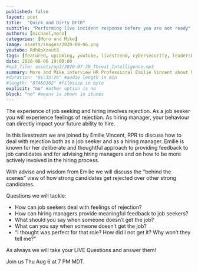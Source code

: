 ```yaml
---
published: false
layout: post
title:  "Quick and Dirty DFIR"
subtitle: "Performing live incident response before you are not ready"
authors: [michael,moro]
categories: [Moro and Mike]
image: assets/images/2020-08-06.png
youtube: Rdh0pXzout8
tags: [featured, upcoming, youtube, livestream, cybersecurity, leadership, careers, job hunting, management, emotional intelligence, rejection, hiring, management]
date: 2020-08-06 19:00:00
#mp3_file: assets/mp3/2020-07-30_Threat_Intelligence.mp3
summary: Moro and Mike interview HR Professional Emilie Vincent about how job seekers and hiring managers can handle rejection better, provide meaningful feedback, and improve the hiring process.
#duration: "01:33:26" #audio length in min
#length: "87460302" #filesize in byte
explicit: "no" #other option is no
block: "no" #means is shown in itunes
---
```


The experience of job seeking and hiring involves rejection. As a job seeker you will experience feelings of rejection. As hiring manager, your behaviour can directly impact your future ability to hire.

In this livestream we are joined by Emilie Vincent, RPR to discuss how to deal with rejection both as a job seeker and as a hiring manager. Emilie is known for her deliberate and thoughtful approach to providing feedback to job candidates and for advising hiring managers and on how to be more actively involved in the hiring process.

With advise and wisdom from Emilie we will discuss the “behind the scenes” view of how strong candidates get rejected over other strong candidates.

Questions we will tackle:

- How can job seekers deal with feelings of rejection?
- How can hiring managers provide meaningful feedback to job seekers?
- What should you say when someone doesn’t get the job?
- What can you say when someone doesn’t get the job?
- “I thought was perfect for that role? How did I not get it? Why won’t they tell me?”

As always we will take your LIVE Questions and answer them!

Join us Thu Aug 6 at 7 PM MDT.
